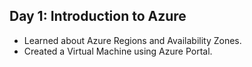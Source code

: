 ## Day 1: Introduction to Azure
- Learned about Azure Regions and Availability Zones.
- Created a Virtual Machine using Azure Portal.
